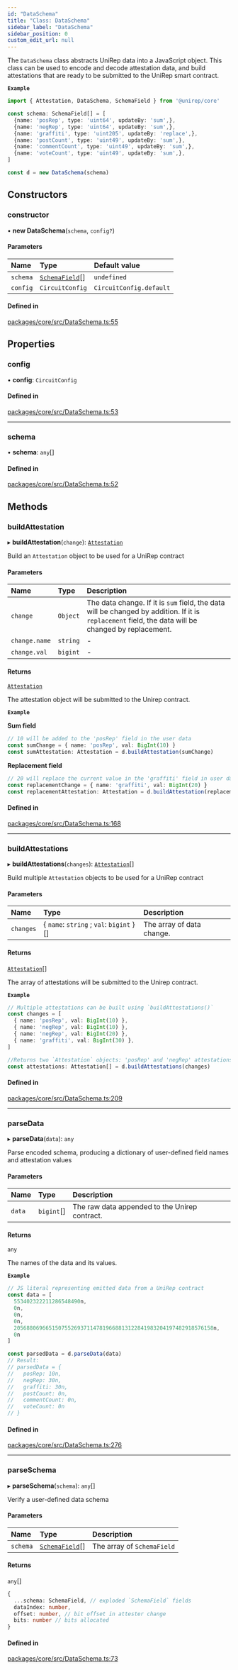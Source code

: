```yaml
---
id: "DataSchema"
title: "Class: DataSchema"
sidebar_label: "DataSchema"
sidebar_position: 0
custom_edit_url: null
---
```


The `DataSchema` class abstracts UniRep data into a JavaScript object.
This class can be used to encode and decode attestation data,
and build attestations that are ready to be submitted to the UniRep smart contract.

**`Example`**

```ts
import { Attestation, DataSchema, SchemaField } from '@unirep/core'

const schema: SchemaField[] = [
  {name: 'posRep', type: 'uint64', updateBy: 'sum',},
  {name: 'negRep', type: 'uint64', updateBy: 'sum',},
  {name: 'graffiti', type: 'uint205', updateBy: 'replace',},
  {name: 'postCount', type: 'uint49', updateBy: 'sum',},
  {name: 'commentCount', type: 'uint49', updateBy: 'sum',},
  {name: 'voteCount', type: 'uint49', updateBy: 'sum',},
]

const d = new DataSchema(schema)
```

## Constructors

### constructor

• **new DataSchema**(`schema`, `config?`)

#### Parameters

| Name | Type | Default value |
| :------ | :------ | :------ |
| `schema` | [`SchemaField`](../modules.md#schemafield)[] | `undefined` |
| `config` | `CircuitConfig` | `CircuitConfig.default` |

#### Defined in

[packages/core/src/DataSchema.ts:55](https://github.com/Unirep/Unirep/blob/3b8a4270/packages/core/src/DataSchema.ts#L55)

## Properties

### config

• **config**: `CircuitConfig`

#### Defined in

[packages/core/src/DataSchema.ts:53](https://github.com/Unirep/Unirep/blob/3b8a4270/packages/core/src/DataSchema.ts#L53)

___

### schema

• **schema**: `any`[]

#### Defined in

[packages/core/src/DataSchema.ts:52](https://github.com/Unirep/Unirep/blob/3b8a4270/packages/core/src/DataSchema.ts#L52)

## Methods

### buildAttestation

▸ **buildAttestation**(`change`): [`Attestation`](../modules.md#attestation)

Build an `Attestation` object to be used for a UniRep contract

#### Parameters

| Name | Type | Description |
| :------ | :------ | :------ |
| `change` | `Object` | The data change. If it is `sum` field, the data will be changed by addition. If it is `replacement` field, the data will be changed by replacement. |
| `change.name` | `string` | - |
| `change.val` | `bigint` | - |

#### Returns

[`Attestation`](../modules.md#attestation)

The attestation object will be submitted to the Unirep contract.

**`Example`**

**Sum field**
```ts
// 10 will be added to the 'posRep' field in the user data
const sumChange = { name: 'posRep', val: BigInt(10) }
const sumAttestation: Attestation = d.buildAttestation(sumChange)
```

**Replacement field**
```ts
// 20 will replace the current value in the 'graffiti' field in user data
const replacementChange = { name: 'graffiti', val: BigInt(20) }
const replacementAttestation: Attestation = d.buildAttestation(replacementChange)
```

#### Defined in

[packages/core/src/DataSchema.ts:168](https://github.com/Unirep/Unirep/blob/3b8a4270/packages/core/src/DataSchema.ts#L168)

___

### buildAttestations

▸ **buildAttestations**(`changes`): [`Attestation`](../modules.md#attestation)[]

Build multiple `Attestation` objects to be used for a UniRep contract

#### Parameters

| Name | Type | Description |
| :------ | :------ | :------ |
| `changes` | { `name`: `string` ; `val`: `bigint`  }[] | The array of data change. |

#### Returns

[`Attestation`](../modules.md#attestation)[]

The array of attestations will be submitted to the Unirep contract.

**`Example`**

```ts
// Multiple attestations can be built using `buildAttestations()`
const changes = [
  { name: 'posRep', val: BigInt(10) },
  { name: 'negRep', val: BigInt(10) },
  { name: 'negRep', val: BigInt(20) },
  { name: 'graffiti', val: BigInt(30) },
]

//Returns two `Attestation` objects: 'posRep' and 'negRep' attestations are combined into one attestation
const attestations: Attestation[] = d.buildAttestations(changes)
```

#### Defined in

[packages/core/src/DataSchema.ts:209](https://github.com/Unirep/Unirep/blob/3b8a4270/packages/core/src/DataSchema.ts#L209)

___

### parseData

▸ **parseData**(`data`): `any`

Parse encoded schema, producing a dictionary of user-defined field names and attestation values

#### Parameters

| Name | Type | Description |
| :------ | :------ | :------ |
| `data` | `bigint`[] | The raw data appended to the Unirep contract. |

#### Returns

`any`

The names of the data and its values.

**`Example`**

```ts
// JS literal representing emitted data from a UniRep contract
const data = [
  553402322211286548490n,
  0n,
  0n,
  0n,
  205688069665150755269371147819668813122841983204197482918576158n,
  0n
]

const parsedData = d.parseData(data)
// Result:
// parsedData = {
//   posRep: 10n,
//   negRep: 30n,
//   graffiti: 30n,
//   postCount: 0n,
//   commentCount: 0n,
//   voteCount: 0n
// }
```

#### Defined in

[packages/core/src/DataSchema.ts:276](https://github.com/Unirep/Unirep/blob/3b8a4270/packages/core/src/DataSchema.ts#L276)

___

### parseSchema

▸ **parseSchema**(`schema`): `any`[]

Verify a user-defined data schema

#### Parameters

| Name | Type | Description |
| :------ | :------ | :------ |
| `schema` | [`SchemaField`](../modules.md#schemafield)[] | The array of `SchemaField` |

#### Returns

`any`[]

```ts
{
  ...schema: SchemaField, // exploded `SchemaField` fields
  dataIndex: number,
  offset: number, // bit offset in attester change
  bits: number // bits allocated
}
```

#### Defined in

[packages/core/src/DataSchema.ts:73](https://github.com/Unirep/Unirep/blob/3b8a4270/packages/core/src/DataSchema.ts#L73)
